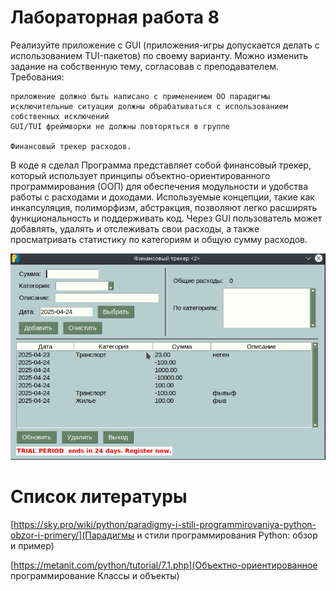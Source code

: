 # Лабораторная работа 8

Реализуйте приложение с GUI (приложения-игры допускается делать с использованием TUI-пакетов) по своему варианту. Можно изменить задание на собственную тему, согласовав с преподавателем. Требования:

    приложение должно быть написано с применением ОО парадигмы
    исключительные ситуации должны обрабатываться с использованием собственных исключений
    GUI/TUI фреймворки не должны повторяться в группе

    Финансовый трекер расходов.

В коде я сделал
Программа представляет собой финансовый трекер, который использует принципы объектно-ориентированного программирования (ООП) для обеспечения модульности и удобства работы с расходами и доходами. Используемые концепции, такие как инкапсуляция, полиморфизм, абстракция, позволяют легко расширять функциональность и поддерживать код. Через GUI пользователь может добавлять, удалять и отслеживать свои расходы, а также просматривать статистику по категориям и общую сумму расходов.

![Alt text](Screenshot_20250424_161631.png)

# Список литературы

[https://sky.pro/wiki/python/paradigmy-i-stili-programmirovaniya-python-obzor-i-primery/](Парадигмы и стили программирования Python: обзор и пример)

[https://metanit.com/python/tutorial/7.1.php](Объектно-ориентированное программирование Классы и объекты)


